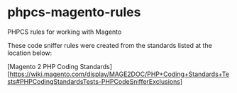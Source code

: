 phpcs-magento-rules
===================

PHPCS rules for working with Magento

These code sniffer rules were created from the standards listed at the location below:

[Magento 2 PHP Coding Standards][https://wiki.magento.com/display/MAGE2DOC/PHP+Coding+Standards+Tests#PHPCodingStandardsTests-PHPCodeSnifferExclusions]
